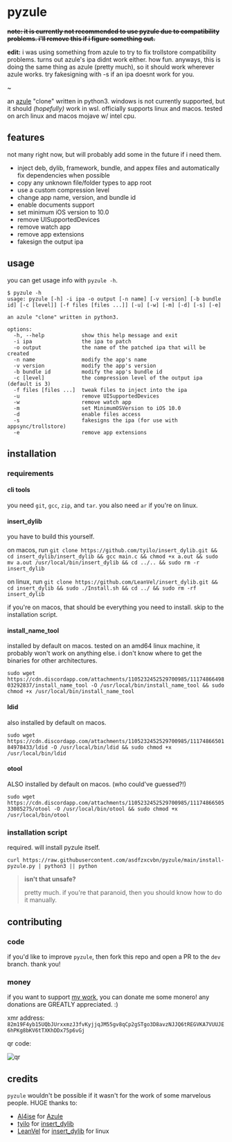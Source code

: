 # pyzule

~~**note: it is currently not recommended to use pyzule due to compatibility problems. i'll remove this if i figure something out.**~~

**edit:** i was using something from azule to try to fix trollstore compatibility problems. turns out azule's ipa didnt work either. how fun. anyways, this is doing the same thing as azule (pretty much), so it should work wherever azule works. try fakesigning with -s if an ipa doesnt work for you.

~

an [azule](https://github.com/Al4ise/Azule) "clone" written in python3. windows is not currently supported, but it should *(hopefully)* work in wsl. officially supports linux and macos. tested on arch linux and macos mojave w/ intel cpu.

## features
not many right now, but will probably add some in the future if i need them.

- inject deb, dylib, framework, bundle, and appex files and automatically fix dependencies when possible
- copy any unknown file/folder types to app root
- use a custom compression level
- change app name, version, and bundle id
- enable documents support
- set minimum iOS version to 10.0
- remove UISupportedDevices
- remove watch app
- remove app extensions
- fakesign the output ipa

## usage
you can get usage info with `pyzule -h`.

```
$ pyzule -h
usage: pyzule [-h] -i ipa -o output [-n name] [-v version] [-b bundle id] [-c [level]] [-f files [files ...]] [-u] [-w] [-m] [-d] [-s] [-e]

an azule "clone" written in python3.

options:
  -h, --help            show this help message and exit
  -i ipa                the ipa to patch
  -o output             the name of the patched ipa that will be created
  -n name               modify the app's name
  -v version            modify the app's version
  -b bundle id          modify the app's bundle id
  -c [level]            the compression level of the output ipa (default is 3)
  -f files [files ...]  tweak files to inject into the ipa
  -u                    remove UISupportedDevices
  -w                    remove watch app
  -m                    set MinimumOSVersion to iOS 10.0
  -d                    enable files access
  -s                    fakesigns the ipa (for use with appsync/trollstore)
  -e                    remove app extensions
```

## installation

### requirements

#### cli tools
you need `git`, `gcc`, `zip`, and `tar`. you also need `ar` if you're on linux.

#### insert_dylib
you have to build this yourself.

on macos, run `git clone https://github.com/tyilo/insert_dylib.git && cd insert_dylib/insert_dylib && gcc main.c && chmod +x a.out && sudo mv a.out /usr/local/bin/insert_dylib && cd ../.. && sudo rm -r insert_dylib`

on linux, run `git clone https://github.com/LeanVel/insert_dylib.git && cd insert_dylib && sudo ./Install.sh && cd ../ && sudo rm -rf insert_dylib`

if you're on macos, that should be everything you need to install. skip to the installation script.

#### install_name_tool
installed by default on macos. tested on an amd64 linux machine, it probably won't work on anything else. i don't know where to get the binaries for other architectures.

`sudo wget https://cdn.discordapp.com/attachments/1105232452529700985/1117486649803292837/install_name_tool -O /usr/local/bin/install_name_tool && sudo chmod +x /usr/local/bin/install_name_tool`

#### ldid
also installed by default on macos.

`sudo wget https://cdn.discordapp.com/attachments/1105232452529700985/1117486650184978433/ldid -O /usr/local/bin/ldid && sudo chmod +x /usr/local/bin/ldid`

#### otool
ALSO installed by default on macos. (who could've guessed?!)

`sudo wget https://cdn.discordapp.com/attachments/1105232452529700985/1117486650533085275/otool -O /usr/local/bin/otool && sudo chmod +x /usr/local/bin/otool`

### installation script
required. will install pyzule itself.

`curl https://raw.githubusercontent.com/asdfzxcvbn/pyzule/main/install-pyzule.py | python3 || python`

> **isn't that unsafe?**
> 
> pretty much. if you're that paranoid, then you should know how to do it manually.

## contributing

### code
if you'd like to improve `pyzule`, then fork this repo and open a PR to the `dev` branch. thank you!

### money
if you want to support [my work](https://github.com/asdfzxcvbn?tab=repositories), you can donate me some monero! any donations are GREATLY appreciated. :)

xmr address: `82m19F4yb15UQbJUrxxmzJ3fvKyjjqJM55gv8qCp2gSTgo3D8avzNJJQ6tREGVKA7VUUJE6hPKg8bKV6tTXKhDDx75p6vGj`

qr code:

![qr](https://user-images.githubusercontent.com/109937991/227786784-28eaf0a1-9d17-4fc5-8c1c-f017fd62cfad.png)

## credits
`pyzule` wouldn't be possible if it wasn't for the work of some marvelous people. HUGE thanks to:

- [Al4ise](https://github.com/Al4ise) for [Azule](https://github.com/Al4ise/Azule)
- [tyilo](https://github.com/tyilo) for [insert_dylib](https://github.com/tyilo/insert_dylib)
- [LeanVel](https://github.com/LeanVel) for [insert_dylib](https://github.com/LeanVel/insert_dylib) for linux
